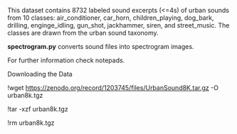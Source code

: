 This dataset contains 8732 labeled sound excerpts (<=4s) of urban sounds from 10 classes: air_conditioner, car_horn, children_playing, dog_bark, drilling, enginge_idling, gun_shot, jackhammer, siren, and street_music. The classes are drawn from the urban sound taxonomy.

**spectrogram.py** converts sound files into spectrogram images.

For further information check notepads.

Downloading the Data

!wget https://zenodo.org/record/1203745/files/UrbanSound8K.tar.gz -O urban8k.tgz

!tar -xzf urban8k.tgz

!rm urban8k.tgz


